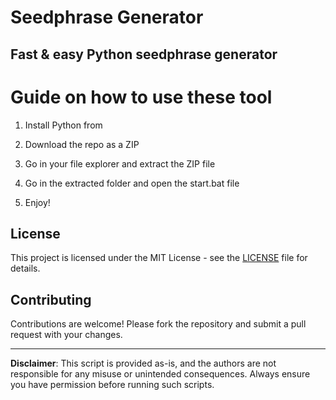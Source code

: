 # Seedphrase Generator    
   
## Fast & easy Python seedphrase generator  
        
# Guide on how to use these tool    
       
1. Install Python from   
 
2. Download the repo as a ZIP 
  
3. Go in your file explorer and extract the ZIP file   
     
4. Go in the extracted folder and open the start.bat file   
  
5. Enjoy!     
      
## License     
  
This project is licensed under the MIT License - see the [LICENSE](LICENSE) file for details.       
   
## Contributing  
    
Contributions are welcome! Please fork the repository and submit a pull request with your changes.     
    
---    
   
**Disclaimer**: This script is provided as-is, and the authors are not responsible for any misuse or unintended consequences. Always ensure you have permission before running such scripts.   